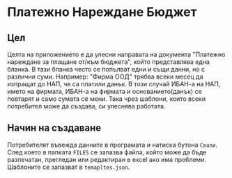 # Платежно Нареждане Бюджет

## Цел

Целта на приложението е да улесни направата на документа "Платежно нареждане за плащане от/към бюджета", който представлява една бланка. В тази бланка често се попълват едни и същи данни, но с различни суми.
Например: "Фирма ООД" трябва всеки месец да изпращат до НАП, че са платили данък. В този случай ИБАН-а на НАП, името на фирмата, ИБАН-а на фирмата и основанието(данък) се повтарят и само сумата се мени. Така 
чрез шаблони, които всеки потребител може да създава, си улеснява работата. 

## Начин на създаване 

Потребителят въвежда данните в програмата и натиска бутона `Свали`. След което в папката `FILES` се запазва файла, който може да бъде разпечатан, прегледан или редактиран в excel ако има проблеми.
Шаблоните се запазват в `temapltes.json`.
